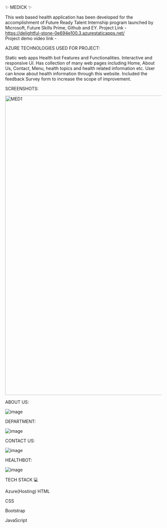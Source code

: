 ✨ MEDICK ✨

This web based health application has been developed for the accomplishment of Future Ready Talent Internship program launched by Microsoft, Future Skills Prime, Github and EY.
Project Link -https://delightful-stone-0e694e100.3.azurestaticapps.net/  
Project demo video link -

AZURE TECHNOLOGIES USED FOR PROJECT:

Static web apps
Health bot
Features and Functionalities.
Interactive and responsive UI.
Has collection of many web pages including Home, About Us, Contact, Menu, health topics and health related information etc.
User can know about health information through this website.
Included the feedback Survey form to increase the scope of improvement.

SCREENSHOTS:

<img width="960" alt="MED1" src="https://github.com/Sirisha260/projectfrt/assets/113756019/216d713e-4c6c-473b-bbe1-d1eb588879cf">

ABOUT US:

![image](https://github.com/Sirisha260/projectfrt/assets/113756019/93ec0fb5-5a4c-49f3-b7d8-275217ad0671)

DEPARTMENT:

![image](https://github.com/Sirisha260/projectfrt/assets/113756019/ac64f7a2-4224-43e5-9cc1-64b59b545d12)

CONTACT US:

![image](https://github.com/Sirisha260/projectfrt/assets/113756019/e36b8c15-7902-4d50-adc7-a9a9d17ec541)

HEALTHBOT:

![image](https://github.com/Sirisha260/projectfrt/assets/113756019/ac7f6132-47eb-454c-bbc4-014fd78a8879)

TECH STACK 💻

Azure(Hosting)
HTML

CSS

Bootstrap

JavaScript





